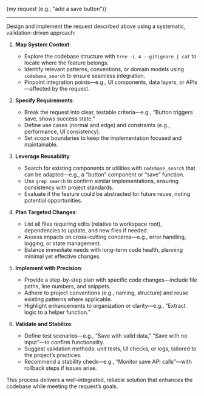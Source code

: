 {my request (e.g., "add a save button")}

---

Design and implement the request described above using a systematic, validation-driven approach:

1. **Map System Context**:
   - Explore the codebase structure with `tree -L 4 --gitignore | cat` to locate where the feature belongs.
   - Identify relevant patterns, conventions, or domain models using `codebase_search` to ensure seamless integration.
   - Pinpoint integration points—e.g., UI components, data layers, or APIs—affected by the request.

2. **Specify Requirements**:
   - Break the request into clear, testable criteria—e.g., “Button triggers save, shows success state.”
   - Define use cases (normal and edge) and constraints (e.g., performance, UI consistency).
   - Set scope boundaries to keep the implementation focused and maintainable.

3. **Leverage Reusability**:
   - Search for existing components or utilities with `codebase_search` that can be adapted—e.g., a “button” component or “save” function.
   - Use `grep_search` to confirm similar implementations, ensuring consistency with project standards.
   - Evaluate if the feature could be abstracted for future reuse, noting potential opportunities.

4. **Plan Targeted Changes**:
   - List all files requiring edits (relative to workspace root), dependencies to update, and new files if needed.
   - Assess impacts on cross-cutting concerns—e.g., error handling, logging, or state management.
   - Balance immediate needs with long-term code health, planning minimal yet effective changes.

5. **Implement with Precision**:
   - Provide a step-by-step plan with specific code changes—include file paths, line numbers, and snippets.
   - Adhere to project conventions (e.g., naming, structure) and reuse existing patterns where applicable.
   - Highlight enhancements to organization or clarity—e.g., “Extract logic to a helper function.”

6. **Validate and Stabilize**:
   - Define test scenarios—e.g., “Save with valid data,” “Save with no input”—to confirm functionality.
   - Suggest validation methods: unit tests, UI checks, or logs, tailored to the project’s practices.
   - Recommend a stability check—e.g., “Monitor save API calls”—with rollback steps if issues arise.

This process delivers a well-integrated, reliable solution that enhances the codebase while meeting the request’s goals.